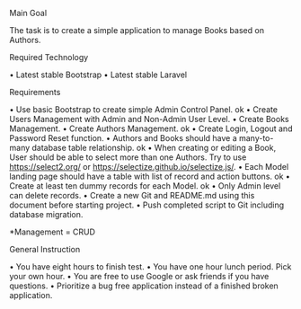 Main Goal

The task is to create a simple application to manage Books based on Authors. 

Required Technology

•	Latest stable Bootstrap
•	Latest stable Laravel 

Requirements

•	Use basic Bootstrap to create simple Admin Control Panel. ok
•	Create Users Management with Admin and Non-Admin User Level. 
•	Create Books Management. 
•	Create Authors Management. ok
•	Create Login, Logout and Password Reset function.
•	Authors and Books should have a many-to-many database table relationship. ok
•	When creating or editing a Book, User should be able to select more than one Authors. 
Try to use https://select2.org/ or https://selectize.github.io/selectize.js/. 
•	Each Model landing page should have a table with list of record and action buttons. ok
•	Create at least ten dummy records for each Model. ok
•	Only Admin level can delete records. 
•	Create a new Git and README.md using this document before starting project.
•	Push completed script to Git including database migration.

*Management = CRUD

General Instruction

•	You have eight hours to finish test. 
•	You have one hour lunch period. Pick your own hour.
•	You are free to use Google or ask friends if you have questions.
•	Prioritize a bug free application instead of a finished broken application.
